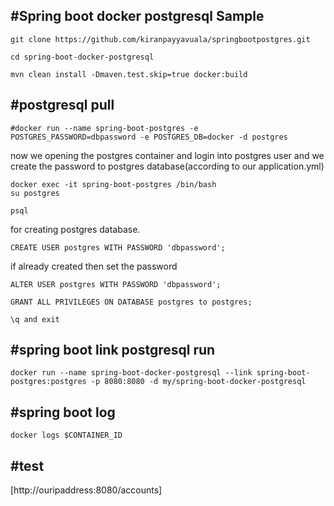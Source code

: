 #Spring boot docker postgresql Sample
-------------------------------------
```
git clone https://github.com/kiranpayyavuala/springbootpostgres.git

cd spring-boot-docker-postgresql

mvn clean install -Dmaven.test.skip=true docker:build
```
#postgresql pull 
----------------
```
#docker run --name spring-boot-postgres -e POSTGRES_PASSWORD=dbpassword -e POSTGRES_DB=docker -d postgres
```
now we opening the postgres container and login into postgres user and we create the password to postgres database(according to our application.yml)
```
docker exec -it spring-boot-postgres /bin/bash
su postgres

psql
```
for creating postgres database.
```
CREATE USER postgres WITH PASSWORD 'dbpassword';
```
if already created then set the password
```
ALTER USER postgres WITH PASSWORD 'dbpassword';

GRANT ALL PRIVILEGES ON DATABASE postgres to postgres;

\q and exit
```
#spring boot link postgresql run
--------------------------------
```
docker run --name spring-boot-docker-postgresql --link spring-boot-postgres:postgres -p 8080:8080 -d my/spring-boot-docker-postgresql
```
#spring boot log
----------------
```
docker logs $CONTAINER_ID 
```

#test
-----
[http://ouripaddress:8080/accounts]
